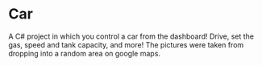 # Car
A C# project in which you control a car from the dashboard! Drive, set the gas, speed and tank capacity, and more! The pictures were taken from dropping into a random area on google maps.

